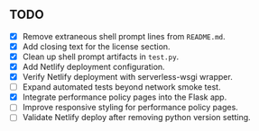 ## TODO

- [x] Remove extraneous shell prompt lines from `README.md`.
- [x] Add closing text for the license section.
- [x] Clean up shell prompt artifacts in `test.py`.
- [x] Add Netlify deployment configuration.
- [x] Verify Netlify deployment with serverless-wsgi wrapper.
- [ ] Expand automated tests beyond network smoke test.
- [x] Integrate performance policy pages into the Flask app.
- [ ] Improve responsive styling for performance policy pages.
- [ ] Validate Netlify deploy after removing python version setting.
